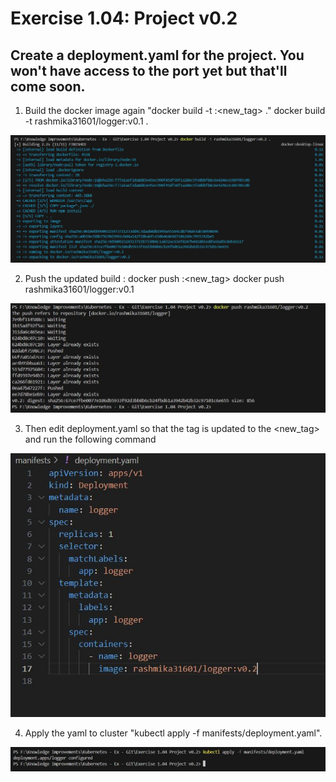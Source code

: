 # Exercise 1.04: Project v0.2

## Create a deployment.yaml for the project. You won't have access to the port yet but that'll come soon.

1. Build the docker image again "docker build -t <image>:<new_tag> ."
   docker build -t rashmika31601/logger:v0.1 .

![](Images/Img1.JPG)

2. Push the updated build : docker push <image>:<new_tag>
   docker push rashmika31601/logger:v0.1

![](Images/Img2.JPG)

3. Then edit deployment.yaml so that the tag is updated to the <new_tag> and run the following command

![](Images/Img3.JPG)

4. Apply the yaml to cluster "kubectl apply -f manifests/deployment.yaml".

![](Images/Img4.JPG)
